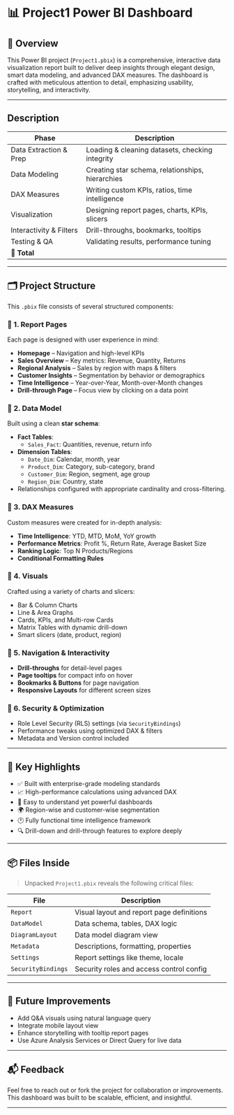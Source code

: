 # 📊 Project1 Power BI Dashboard

## 📝 Overview

This Power BI project (`Project1.pbix`) is a comprehensive, interactive data visualization report built to deliver deep insights through elegant design, smart data modeling, and advanced DAX measures. The dashboard is crafted with meticulous attention to detail, emphasizing usability, storytelling, and interactivity.

---

## Description

| Phase                     | Description                                            |
|--------------------------|---------------------------------------------------------|
| Data Extraction & Prep   | Loading & cleaning datasets, checking integrity
| Data Modeling            | Creating star schema, relationships, hierarchies
| DAX Measures             | Writing custom KPIs, ratios, time intelligence
| Visualization            | Designing report pages, charts, KPIs, slicers           
| Interactivity & Filters  | Drill-throughs, bookmarks, tooltips
| Testing & QA             | Validating results, performance tuning                  
| 📌 **Total**             |                                                        

---

## 🗂️ Project Structure

This `.pbix` file consists of several structured components:

### 🔹 1. Report Pages
Each page is designed with user experience in mind:
- **Homepage** – Navigation and high-level KPIs
- **Sales Overview** – Key metrics: Revenue, Quantity, Returns
- **Regional Analysis** – Sales by region with maps & filters
- **Customer Insights** – Segmentation by behavior or demographics
- **Time Intelligence** – Year-over-Year, Month-over-Month changes
- **Drill-through Page** – Focus view by clicking on a data point

### 🔹 2. Data Model
Built using a clean **star schema**:
- **Fact Tables**:
  - `Sales_Fact`: Quantities, revenue, return info
- **Dimension Tables**:
  - `Date_Dim`: Calendar, month, year
  - `Product_Dim`: Category, sub-category, brand
  - `Customer_Dim`: Region, segment, age group
  - `Region_Dim`: Country, state
- Relationships configured with appropriate cardinality and cross-filtering.

### 🔹 3. DAX Measures
Custom measures were created for in-depth analysis:
- **Time Intelligence**: YTD, MTD, MoM, YoY growth
- **Performance Metrics**: Profit %, Return Rate, Average Basket Size
- **Ranking Logic**: Top N Products/Regions
- **Conditional Formatting Rules**

### 🔹 4. Visuals
Crafted using a variety of charts and slicers:
- Bar & Column Charts
- Line & Area Graphs
- Cards, KPIs, and Multi-row Cards
- Matrix Tables with dynamic drill-down
- Smart slicers (date, product, region)

### 🔹 5. Navigation & Interactivity
- **Drill-throughs** for detail-level pages
- **Page tooltips** for compact info on hover
- **Bookmarks & Buttons** for page navigation
- **Responsive Layouts** for different screen sizes

### 🔹 6. Security & Optimization
- Role Level Security (RLS) settings (via `SecurityBindings`)
- Performance tweaks using optimized DAX & filters
- Metadata and Version control included

---

## 🚀 Key Highlights

- ✅ Built with enterprise-grade modeling standards
- 📈 High-performance calculations using advanced DAX
- 🧠 Easy to understand yet powerful dashboards
- 🌍 Region-wise and customer-wise segmentation
- 🕐 Fully functional time intelligence framework
- 🔍 Drill-down and drill-through features to explore deeply

---

## 📦 Files Inside

> Unpacked `Project1.pbix` reveals the following critical files:

| File               | Description                                |
|--------------------|--------------------------------------------|
| `Report`           | Visual layout and report page definitions  |
| `DataModel`        | Data schema, tables, DAX logic             |
| `DiagramLayout`    | Data model diagram view                    |
| `Metadata`         | Descriptions, formatting, properties       |
| `Settings`         | Report settings like theme, locale         |
| `SecurityBindings` | Security roles and access control config   |

---

## 🔄 Future Improvements

- Add Q&A visuals using natural language query
- Integrate mobile layout view
- Enhance storytelling with tooltip report pages
- Use Azure Analysis Services or Direct Query for live data

---

## 📬 Feedback

Feel free to reach out or fork the project for collaboration or improvements. This dashboard was built to be scalable, efficient, and insightful.

---